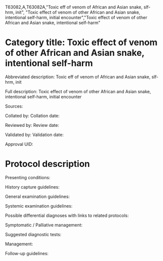 T63082,A,T63082A,"Toxic eff of venom of African and Asian snake, slf-hrm, init", "Toxic effect of venom of other African and Asian snake, intentional self-harm, initial encounter","Toxic effect of venom of other African and Asian snake, intentional self-harm"
# Category title: Toxic effect of venom of other African and Asian snake, intentional self-harm

Abbreviated description: Toxic eff of venom of African and Asian snake, slf-hrm, init

Full description: Toxic effect of venom of other African and Asian snake, intentional self-harm, initial encounter

Sources:

Collated by:
Collation date:

Reviewed by:
Review date:

Validated by:
Validation date:

Approval UID:

# Protocol description

Presenting conditions:

History capture guidelines:

General examination guidelines:

Systemic examination guidelines:

Possible differential diagnoses with links to related protocols:

Symptomatic / Palliative management:

Suggested diagnostic tests:

Management:

Follow-up guidelines:
